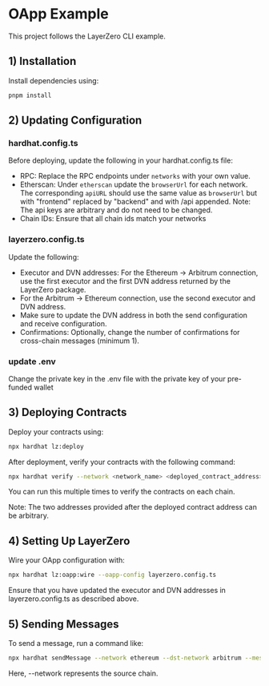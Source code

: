 # OApp Example

This project follows the LayerZero CLI example.

## 1) Installation

Install dependencies using:

```bash
pnpm install
```

## 2) Updating Configuration

### hardhat.config.ts

Before deploying, update the following in your hardhat.config.ts file:
- RPC: Replace the RPC endpoints under `networks` with your own value. 
- Etherscan: Under `etherscan` update the `browserUrl` for each network. The corresponding `apiURL` should use the same value as `browserUrl` but with "frontend" replaced by "backend" and with /api appended. Note: The api keys are arbitrary and do not need to be changed. 
- Chain IDs: Ensure that all chain ids match your networks

### layerzero.config.ts

Update the following:
- Executor and DVN addresses: For the Ethereum → Arbitrum connection, use the first executor and the first DVN address returned by the LayerZero package.
- For the Arbitrum → Ethereum connection, use the second executor and DVN address.
- Make sure to update the DVN address in both the send configuration and receive configuration.
- Confirmations: Optionally, change the number of confirmations for cross-chain messages (minimum 1).

### update .env
Change the private key in the .env file with the private key of your pre-funded wallet

## 3) Deploying Contracts

Deploy your contracts using:

```bash
npx hardhat lz:deploy
```


After deployment, verify your contracts with the following command:

```bash
npx hardhat verify --network <network_name> <deployed_contract_address> "0x0000000000000000000000000000000000000000" "0x0000000000000000000000000000000000000000"
```
You can run this multiple times to verify the contracts on each chain.

Note: The two addresses provided after the deployed contract address can be arbitrary.

## 4) Setting Up LayerZero

Wire your OApp configuration with:

```bash
npx hardhat lz:oapp:wire --oapp-config layerzero.config.ts
```

Ensure that you have updated the executor and DVN addresses in layerzero.config.ts as described above.

## 5) Sending Messages

To send a message, run a command like:

```bash
npx hardhat sendMessage --network ethereum --dst-network arbitrum --message "Hello World"
```

Here, --network represents the source chain.

